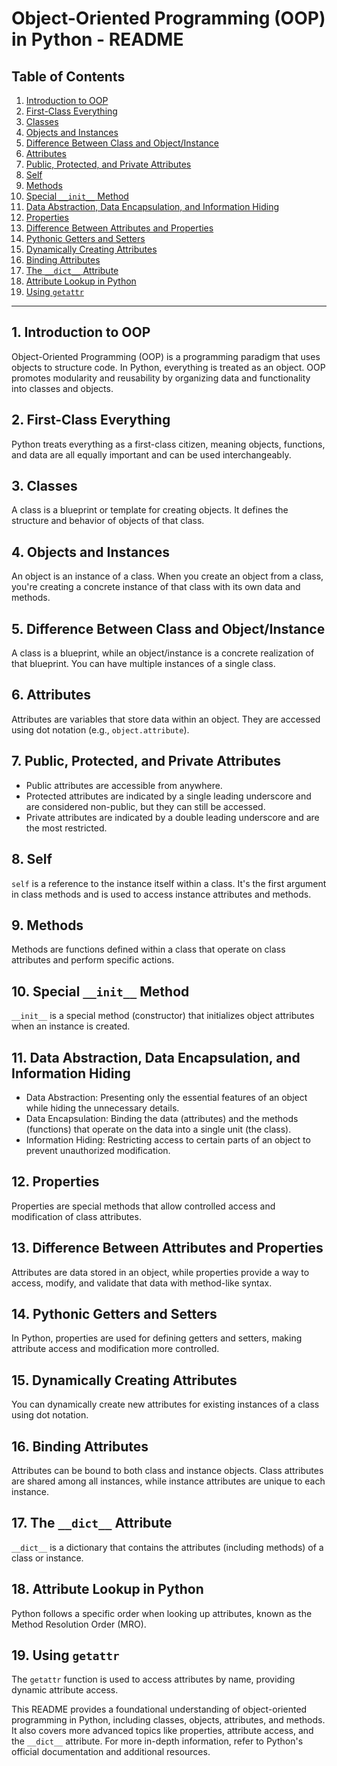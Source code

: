 # Object-Oriented Programming (OOP) in Python - README

## Table of Contents

1. [Introduction to OOP](#1-introduction-to-oop)
2. [First-Class Everything](#2-first-class-everything)
3. [Classes](#3-classes)
4. [Objects and Instances](#4-objects-and-instances)
5. [Difference Between Class and Object/Instance](#5-difference-between-class-and-object-instance)
6. [Attributes](#6-attributes)
7. [Public, Protected, and Private Attributes](#7-public-protected-and-private-attributes)
8. [Self](#8-self)
9. [Methods](#9-methods)
10. [Special `__init__` Method](#10-special-__init__-method)
11. [Data Abstraction, Data Encapsulation, and Information Hiding](#11-data-abstraction-data-encapsulation-and-information-hiding)
12. [Properties](#12-properties)
13. [Difference Between Attributes and Properties](#13-difference-between-attributes-and-properties)
14. [Pythonic Getters and Setters](#14-pythonic-getters-and-setters)
15. [Dynamically Creating Attributes](#15-dynamically-creating-attributes)
16. [Binding Attributes](#16-binding-attributes)
17. [The `__dict__` Attribute](#17-the-__dict__-attribute)
18. [Attribute Lookup in Python](#18-attribute-lookup-in-python)
19. [Using `getattr`](#19-using-getattr)

---

## 1. Introduction to OOP

Object-Oriented Programming (OOP) is a programming paradigm that uses objects to structure code. In Python, everything is treated as an object. OOP promotes modularity and reusability by organizing data and functionality into classes and objects.

## 2. First-Class Everything

Python treats everything as a first-class citizen, meaning objects, functions, and data are all equally important and can be used interchangeably.

## 3. Classes

A class is a blueprint or template for creating objects. It defines the structure and behavior of objects of that class.

## 4. Objects and Instances

An object is an instance of a class. When you create an object from a class, you're creating a concrete instance of that class with its own data and methods.

## 5. Difference Between Class and Object/Instance

A class is a blueprint, while an object/instance is a concrete realization of that blueprint. You can have multiple instances of a single class.

## 6. Attributes

Attributes are variables that store data within an object. They are accessed using dot notation (e.g., `object.attribute`).

## 7. Public, Protected, and Private Attributes

- Public attributes are accessible from anywhere.
- Protected attributes are indicated by a single leading underscore and are considered non-public, but they can still be accessed.
- Private attributes are indicated by a double leading underscore and are the most restricted.

## 8. Self

`self` is a reference to the instance itself within a class. It's the first argument in class methods and is used to access instance attributes and methods.

## 9. Methods

Methods are functions defined within a class that operate on class attributes and perform specific actions.

## 10. Special `__init__` Method

`__init__` is a special method (constructor) that initializes object attributes when an instance is created.

## 11. Data Abstraction, Data Encapsulation, and Information Hiding

- Data Abstraction: Presenting only the essential features of an object while hiding the unnecessary details.
- Data Encapsulation: Binding the data (attributes) and the methods (functions) that operate on the data into a single unit (the class).
- Information Hiding: Restricting access to certain parts of an object to prevent unauthorized modification.

## 12. Properties

Properties are special methods that allow controlled access and modification of class attributes.

## 13. Difference Between Attributes and Properties

Attributes are data stored in an object, while properties provide a way to access, modify, and validate that data with method-like syntax.

## 14. Pythonic Getters and Setters

In Python, properties are used for defining getters and setters, making attribute access and modification more controlled.

## 15. Dynamically Creating Attributes

You can dynamically create new attributes for existing instances of a class using dot notation.

## 16. Binding Attributes

Attributes can be bound to both class and instance objects. Class attributes are shared among all instances, while instance attributes are unique to each instance.

## 17. The `__dict__` Attribute

`__dict__` is a dictionary that contains the attributes (including methods) of a class or instance.

## 18. Attribute Lookup in Python

Python follows a specific order when looking up attributes, known as the Method Resolution Order (MRO).

## 19. Using `getattr`

The `getattr` function is used to access attributes by name, providing dynamic attribute access.

This README provides a foundational understanding of object-oriented programming in Python, including classes, objects, attributes, and methods. It also covers more advanced topics like properties, attribute access, and the `__dict__` attribute. For more in-depth information, refer to Python's official documentation and additional resources.
